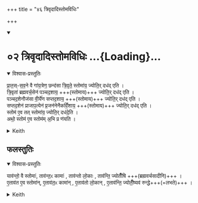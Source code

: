 +++
title = "४६ त्रिवृदादिस्तोमविधिः"

+++
<div class="js_include" includetitle="true" newlevelforh1="1" unfilled url="/vedAH_yajuH/taittirIyam/sArasvata-vibhAgaH/saMhitA/sarva-prastutiH/7/1/02_trivRdAdistomavidhiH">
<details open><summary><h1>०२ त्रिवृदादिस्तोमविधिः ...{Loading}...</h1></summary>
<details open><summary>विश्वास-प्रस्तुतिः</summary>

प्रा॒त॒स्-स॒व॒ने वै गा॑य॒त्रेण॒ छन्द॑सा त्रि॒वृते॒ स्तोमा॑य॒ ज्योति॒र् दध॑द् एति ।  
त्रि॒वृता॑ ब्रह्मवर्च॒सेन॑ पञ्चद॒शाय॒ +++(स्तोमाय)+++ ज्योति॒र् दध॑द् एति ।  
पञ्चद॒शेनौज॑सा वी॒र्ये॑ण सप्तद॒शाय॒ +++(स्तोमाय)+++  ज्योति॒र् दध॑द् एति ।  
सप्तद॒शेन॑ प्राजाप॒त्येन॑ प्र॒जन॑नेनैकविँ॒शाय॒ +++(स्तोमाय)+++  ज्योति॒र् दध॑द् एति ।  
स्तोम॑ ए॒व तत् स्तोमा॑य॒ ज्योति॒र् दध॑दे॒ति ।  
अथो॒ स्तोम॑ ए॒व स्तोम॑म् अ॒भि प्र ण॑यति ।
</details>

<details><summary>Keith</summary>

At the morning pressing he keeps glorifying the Trivrt Stoma by the Gayatri metre;  
the Pañcadaça Stoma by the Trivrt, which is splendour;  
the Saptadaça by the Pañcadaça which is force and strength;  
the Ekavinça by the Saptadaça which is connected with Prajapati and causes begetting.  
Verily thus Stoma glorifies Stoma;  
verily also Stoma leads Stoma forth. 
</details>

## फलस्तुतिः

<details open><summary>विश्वास-प्रस्तुतिः</summary>

याव॑न्तो॒ वै स्तोमाः॑,  ताव॑न्त॒ᳵ कामाः॑ , ताव॑न्तो लो॒काः , ताव॑न्ति॒ ज्योतीँ॑षि +++(ब्रह्मवर्चसादीनि)+++ ।  
ए॒ताव॑त ए॒व स्तोमा॑न्, ए॒ताव॑त॒ᳵ कामा॑न् , ए॒ताव॑तो लो॒कान् , ए॒ताव॑न्ति॒ ज्योतीँ॒ष्यव॑ रुन्द्धे+++(=लभते)+++ ।
</details>

<details><summary>Keith</summary>

As many as are the Stomas, so many are desires, so many the worlds, so many the lights;  
verily so many Stomas, so many desires, so many worlds, so many lights does he win.

</details>
</details>
</div>